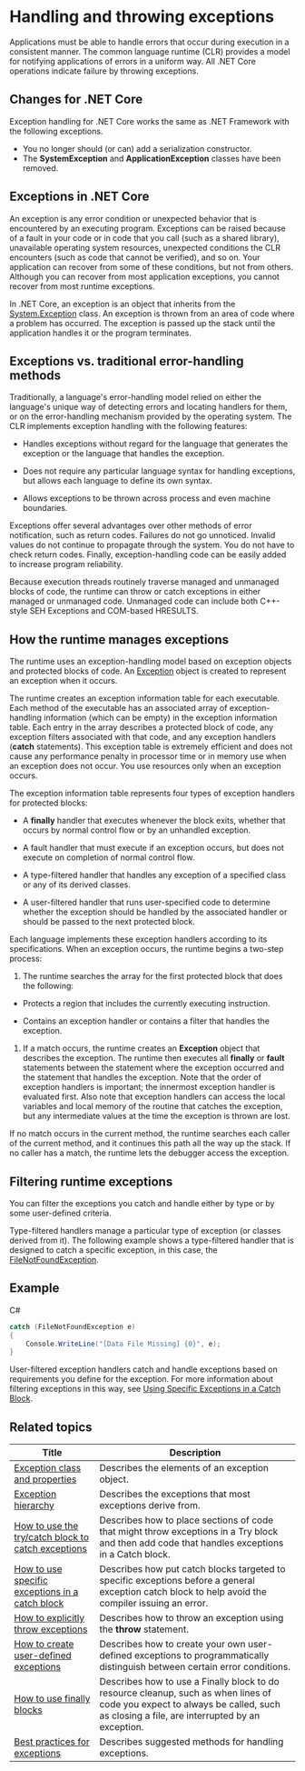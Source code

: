 # Handling and throwing exceptions

Applications must be able to handle errors that occur during execution in a consistent manner. The common language runtime (CLR) provides a model for notifying applications of errors in a uniform way. All .NET Core operations indicate failure by throwing exceptions.

## Changes for .NET Core
Exception handling for .NET Core works the same as .NET Framework with the following exceptions.
- You no longer should (or can) add a serialization constructor.
- The **SystemException** and **ApplicationException** classes have been removed.

## Exceptions in .NET Core

An exception is any error condition or unexpected behavior that is encountered by an executing program. Exceptions can be raised because of a fault in your code or in code that you call (such as a shared library), unavailable operating system resources, unexpected conditions the CLR encounters (such as code that cannot be verified), and so on. Your application can recover from some of these conditions, but not from others. Although you can recover from most application exceptions, you cannot recover from most runtime exceptions.

In .NET Core, an exception is an object that inherits from the [System.Exception](http://dotnet.github.io/api/System.Exception.html) class. An exception is thrown from an area of code where a problem has occurred. The exception is passed up the stack until the application handles it or the program terminates.

## Exceptions vs. traditional error-handling methods

Traditionally, a language's error-handling model relied on either the language's unique way of detecting errors and locating handlers for them, or on the error-handling mechanism provided by the operating system. The CLR implements exception handling with the following features:

- Handles exceptions without regard for the language that generates the exception or the language that handles the exception.

- Does not require any particular language syntax for handling exceptions, but allows each language to define its own syntax.

- Allows exceptions to be thrown across process and even machine boundaries.

Exceptions offer several advantages over other methods of error notification, such as return codes. Failures do not go unnoticed. Invalid values do not continue to propagate through the system. You do not have to check return codes. Finally, exception-handling code can be easily added to increase program reliability.

Because execution threads routinely traverse managed and unmanaged blocks of code, the runtime can throw or catch exceptions in either managed or unmanaged code. Unmanaged code can include both C++-style SEH Exceptions and COM-based HRESULTS.

## How the runtime manages exceptions

The runtime uses an exception-handling model based on exception objects and protected blocks of code. An [Exception](http://dotnet.github.io/api/System.Exception.html) object is created to represent an exception when it occurs.

The runtime creates an exception information table for each executable. Each method of the executable has an associated array of exception-handling information (which can be empty) in the exception information table. Each entry in the array describes a protected block of code, any exception filters associated with that code, and any exception handlers (**catch** statements). This exception table is extremely efficient and does not cause any performance penalty in processor time or in memory use when an exception does not occur. You use resources only when an exception occurs.

The exception information table represents four types of exception handlers for protected blocks:

- A **finally** handler that executes whenever the block exits, whether that occurs by normal control flow or by an unhandled exception.

- A fault handler that must execute if an exception occurs, but does not execute on completion of normal control flow.

- A type-filtered handler that handles any exception of a specified class or any of its derived classes.

- A user-filtered handler that runs user-specified code to determine whether the exception should be handled by the associated handler or should be passed to the next protected block.

Each language implements these exception handlers according to its specifications. When an exception occurs, the runtime begins a two-step process:

1. The runtime searches the array for the first protected block that does the following:

  - Protects a region that includes the currently executing instruction.

  - Contains an exception handler or contains a filter that handles the exception.

1. If a match occurs, the runtime creates an **Exception** object that describes the exception. The runtime then executes all **finally** or **fault** statements between the statement where the exception occurred and the statement that handles the exception. Note that the order of exception handlers is important; the innermost exception handler is evaluated first. Also note that exception handlers can access the local variables and local memory of the routine that catches the exception, but any intermediate values at the time the exception is thrown are lost.

  If no match occurs in the current method, the runtime searches each caller of the current method, and it continues this path all the way up the stack. If no caller has a match, the runtime lets the debugger access the exception.

## Filtering runtime exceptions

You can filter the exceptions you catch and handle either by type or by some user-defined criteria.

Type-filtered handlers manage a particular type of exception (or classes derived from it). The following example shows a type-filtered handler that is designed to catch a specific exception, in this case, the [FileNotFoundException](http://dotnet.github.io/api/System.IO.FileNotFoundException.html).

## Example

C#
```C#
catch (FileNotFoundException e)
{
    Console.WriteLine("[Data File Missing] {0}", e);
}
```

User-filtered exception handlers catch and handle exceptions based on requirements you define for the exception. For more information about filtering exceptions in this way, see [Using Specific Exceptions in a Catch Block](exceptions-catch-specific-exceptions.md).

## Related topics

| Title | Description |
| ----- | ----------- |
| [Exception class and properties](exceptions-properties.md) | Describes the elements of an exception object. |
| [Exception hierarchy](exceptions-hierarchy.md) | Describes the exceptions that most exceptions derive from. |
| [How to use the try/catch block to catch exceptions](exceptions-use-try-catch-block.md) | Describes how to place sections of code that might throw exceptions in a Try block and then add code that handles exceptions in a Catch block. |
| [How to use specific exceptions in a catch block](exceptions-catch-specific-exceptions.md) | Describes how put catch blocks targeted to specific exceptions before a general exception catch block to help avoid the compiler issuing an error. |
| [How to explicitly throw exceptions](exceptions-throw-exceptions.md) | Describes how to throw an exception using the **throw** statement. |
| [How to create user-defined exceptions](exceptions-create-user-defined.md) | Describes how to create your own user-defined exceptions to programmatically distinguish between certain error conditions. |
| [How to use finally blocks](exceptions-use-finally-blocks.md) | Describes how to use a Finally block to do resource cleanup, such as when lines of code you expect to always be called, such as closing a file, are interrupted by an exception. |
| [Best practices for exceptions](exceptions-best-practices.md) | Describes suggested methods for handling exceptions. |
